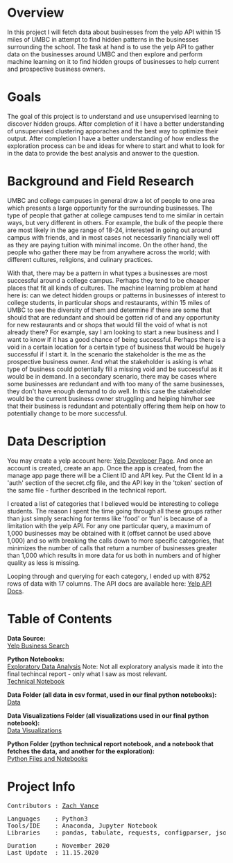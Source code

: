 
# Overview
In this project I will fetch data about businesses from the yelp API within 15 miles of UMBC in attempt to find hidden patterns in the businesses surrounding the school.  The task at hand is to use the yelp API to gather data on the businesses around UMBC and then explore and perform machine learning on it to find hidden groups of businesses to help current and prospective business owners.

# Goals

The goal of this project is to understand and use unsupervised learning to discover hidden groups.  After completion of it I have a better understanding of unsupervised clustering apporaches and the best way to optimize their output.  After completion I have a better understanding of how endless the exploration process can be and ideas for where to start and what to look for in the data to provide the best analysis and answer to the question.

# Background and Field Research

UMBC and college campuses in general draw a lot of people to one area which presents a large opportunity for the surrounding businesses.  The type of people that gather at college campuses tend to me similar in certain ways, but very different in others.  For example, the bulk of the people there are most likely in the age range of 18-24, interested in going out around campus with friends, and in most cases not necessarily financially well off as they are paying tuition with minimal income.  On the other hand, the people who gather there may be from anywhere across the world; with different cultures, religions, and culinary practices.

With that, there may be a pattern in what types a businesses are most successful around a college campus.  Perhaps they tend to be cheaper places that fit all kinds of cultures.  The machine learning problem at hand here is: can we detect hidden groups or patterns in businesses of interest to college students, in particular shops and restaurants, within 15 miles of UMBC to see the diversity of them and determine if there are some that should that are redundant and should be gotten rid of and any opportunity for new restaurants and or shops that would fill the void of what is not already there?  For example, say I am looking to start a new business and I want to know if it has a good chance of being successful.  Perhaps there is a void in a certain location for a certain type of business that would be hugely successful if I start it.  In the scenario the stakeholder is the me as the prospective business owner.  And what the stakeholder is asking is what type of business could potentially fill a missing void and be successful as it would be in demand.  In a secondary scenario, there may be cases where some businesses are redundant and with too many of the same businesses, they don't have enough demand to do well.  In this case the stakeholder would be the current business owner struggling and helping him/her see that their business is redundant and potentially offering them help on how to potentially change to be more successful.

# Data Description
You may create a yelp account here: [Yelp Developer Page](https://www.yelp.com/developers).  And once an account is created, create an app.  Once the app is created, from the manage app page there will be a Client ID and API key.  Put the Client Id in a 'auth' section of the secret.cfg file, and the API key in the 'token' section of the same file - further described in the technical report.

I created a list of categories that I believed would be interesting to college students.  The reason I spent the time going through all these groups rather than just simply seraching for terms like 'food' or 'fun' is because of a limitation with the yelp API.  For any one particular query, a maximum of 1,000 businesses may be obtained with it (offset cannot be used above 1,000) and so with breaking the calls down to more specific categories, that minimizes the number of calls that return a number of businesses greater than 1,000 which results in more data for us both in numbers and of higher quality as less is missing.

Looping through and querying for each category, I ended up with 8752 rows of data with 17 columns.  The API docs are available here: [Yelp API Docs](https://www.yelp.com/developers/documentation/v3/business_search).

# Table of Contents

**Data Source:**
<br>
[Yelp Business Search](https://www.yelp.com/developers/documentation/v3/business_search)

**Python Notebooks:**
<br>
[Exploratory Data Analysis](https://github.com/zvance1/come-to-umbc/blob/master/notebooks/clean-and-explore.ipynb)
Note: Not all exploratory analysis made it into the final techincal report - only what I saw as most relevant.
<br>
[Technical Notebook](https://github.com/zvance1/come-to-umbc/blob/master/notebooks/technical-report.ipynb)

**Data Folder (all data in csv format, used in our final python notebooks):**
<br>
[Data](https://github.com/zvance1/come-to-umbc/tree/master/data)

**Data Visualizations Folder (all visualizations used in our final python notebook):**
<br>
[Data Visualizations](https://github.com/zvance1/come-to-umbc/tree/master/images)

**Python Folder (python technical report notebook, and a notebook that fetches the data, and another for the exploration):**
<br>
[Python Files and Notebooks](https://github.com/zvance1/come-to-umbc/tree/master/notebooks)


# Project Info
<pre>
Contributors : <a href=https://github.com/zvance1>Zach Vance</a>
</pre>

<pre>
Languages    : Python3
Tools/IDE    : Anaconda, Jupyter Notebook
Libraries    : pandas, tabulate, requests, configparser, json, csv
</pre>

<pre>
Duration     : November 2020
Last Update  : 11.15.2020
</pre>